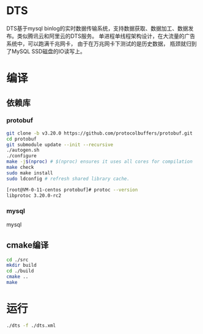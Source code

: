 # DTS
  DTS基于mysql binlog的实时数据传输系统，支持数据获取、数据加工、数据发布。类似腾讯云和阿里云的DTS服务。
单进程单线程架构设计，在大流量的广告系统中，可以跑满千兆网卡， 由于在万兆网卡下测试的是历史数据， 瓶颈就归到了MySQL SSD磁盘的IO读写上。

# 编译
## 依赖库
### protobuf

```bash
git clone -b v3.20.0 https://github.com/protocolbuffers/protobuf.git
cd protobuf
git submodule update --init --recursive
./autogen.sh
./configure
make -j$(nproc) # $(nproc) ensures it uses all cores for compilation
make check
sudo make install
sudo ldconfig # refresh shared library cache.

[root@VM-0-11-centos protobuf]# protoc --version  
libprotoc 3.20.0-rc2  
```
### mysql
mysql

## cmake编译

```bash
cd ./src 
mkdir build  
cd ./build 
cmake .. 
make 
```
# 运行 

```bash  
./dts -f ./dts.xml
```  
